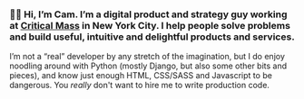 ### 👋🏻 Hi, I’m Cam. I’m a digital product and strategy guy working at [Critical Mass](https://criticalmass.com/) in New York City. I help people solve problems and build useful, intuitive and delightful products and services.

I’m not a “real” developer by any stretch of the imagination, but I do enjoy noodling around with Python (mostly Django, but also some other bits and pieces), and know just enough HTML, CSS/SASS and Javascript to be dangerous. You _really_ don't want to hire me to write production code.
